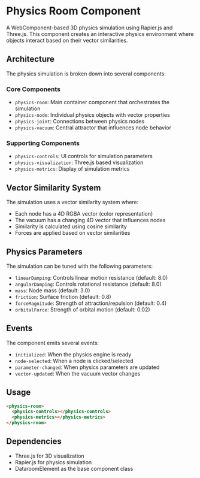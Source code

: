 # Physics Room Component

A WebComponent-based 3D physics simulation using Rapier.js and Three.js. This component creates an interactive physics environment where objects interact based on their vector similarities.

## Architecture

The physics simulation is broken down into several components:

### Core Components
- `physics-room`: Main container component that orchestrates the simulation
- `physics-node`: Individual physics objects with vector properties
- `physics-joint`: Connections between physics nodes
- `physics-vacuum`: Central attractor that influences node behavior

### Supporting Components
- `physics-controls`: UI controls for simulation parameters
- `physics-visualization`: Three.js based visualization
- `physics-metrics`: Display of simulation metrics

## Vector Similarity System

The simulation uses a vector similarity system where:
- Each node has a 4D RGBA vector (color representation)
- The vacuum has a changing 4D vector that influences nodes
- Similarity is calculated using cosine similarity
- Forces are applied based on vector similarities

## Physics Parameters

The simulation can be tuned with the following parameters:
- `linearDamping`: Controls linear motion resistance (default: 8.0)
- `angularDamping`: Controls rotational resistance (default: 8.0)
- `mass`: Node mass (default: 3.0)
- `friction`: Surface friction (default: 0.8)
- `forceMagnitude`: Strength of attraction/repulsion (default: 0.4)
- `orbitalForce`: Strength of orbital motion (default: 0.02)

## Events

The component emits several events:
- `initialized`: When the physics engine is ready
- `node-selected`: When a node is clicked/selected
- `parameter-changed`: When physics parameters are updated
- `vector-updated`: When the vacuum vector changes

## Usage

```html
<physics-room>
  <physics-controls></physics-controls>
  <physics-metrics></physics-metrics>
</physics-room>
```

## Dependencies
- Three.js for 3D visualization
- Rapier.js for physics simulation
- DataroomElement as the base component class 